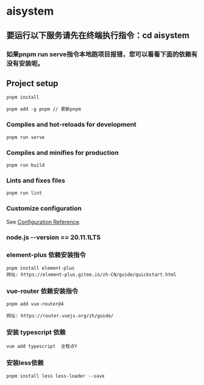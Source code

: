# aisystem

## 要运行以下服务请先在终端执行指令：cd aisystem 
### 如果pnpm run serve指令本地跑项目报错，您可以看看下面的依赖有没有安装呢。

## Project setup
```
pnpm install

pnpm add -g pnpm // 更新pnpm
```

### Compiles and hot-reloads for development
```
pnpm run serve
```

### Compiles and minifies for production
```
pnpm run build
```

### Lints and fixes files
```
pnpm run lint
```

### Customize configuration
See [Configuration Reference](https://cli.vuejs.org/config/).

### node.js --version == 20.11.1LTS

### element-plus 依赖安装指令
```
pnpm install element-plus
网址: https://element-plus.gitee.io/zh-CN/guide/quickstart.html
```

### vue-router 依赖安装指令
```
pnpm add vue-router@4

网址: https://router.vuejs.org/zh/guide/
```

### 安装 typescript 依赖
```
vue add typescript  全程点Y
```

### 安装less依赖
```
pnpm install less less-loader --save
```